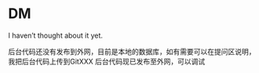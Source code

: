 # DM
I haven’t thought about it yet.

后台代码还没有发布到外网，目前是本地的数据库，如有需要可以在提问区说明，我把后台代码上传到GitXXX
后台代码现已发布至外网，可以调试
